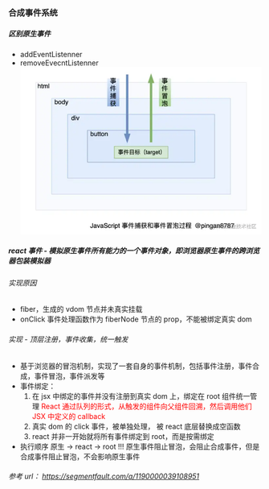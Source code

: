 ### 合成事件系统

##### 区别原生事件

- addEventListenner
- removeEvecntListenner
  ![propagation](./pictures/propagation.webp)

##### react 事件 - 模拟原生事件所有能力的一个事件对象，即浏览器原生事件的跨浏览器包装模拟器

###### 实现原因

- fiber，生成的 vdom 节点并未真实挂载
- onClick 事件处理函数作为 fiberNode 节点的 prop，不能被绑定真实 dom

###### 实现 - 顶层注册，事件收集，统一触发

- 基于浏览器的冒泡机制，实现了一套自身的事件机制，包括事件注册，事件合成，事件冒泡，事件派发等
- 事件绑定：
  1. 在 jsx 中绑定的事件并没有注册到真实 dom 上，绑定在 root 组件统一管理
     <span style="color: red;">React 通过队列的形式，从触发的组件向父组件回溯，然后调用他们 JSX 中定义的 callback</span>
  2. 真实 dom 的 click 事件，被单独处理， 被 react 底层替换成空函数
  3. react 并非一开始就将所有事件绑定到 root，而是按需绑定
- 执行顺序
  原生 -> react -> root
  !!! 原生事件阻止冒泡，会阻止合成事件，但是合成事件阻止冒泡，不会影响原生事件

###### 参考 url： https://segmentfault.com/a/1190000039108951
